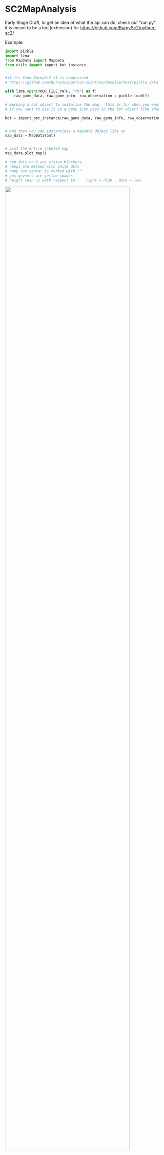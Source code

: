 # SC2MapAnalysis

Early Stage Draft, 
to get an idea of what the api can do,  check out "run.py" 
it is meant to be a tool(extension) for https://github.com/BurnySc2/python-sc2/


Example:
```python
import pickle
import lzma
from MapData import MapData
from utils import import_bot_instance


#if its from BurnySc2 it is compressed
# https://github.com/BurnySc2/python-sc2/tree/develop/test/pickle_data

with lzma.open(YOUR_FILE_PATH, "rb") as f:
    raw_game_data, raw_game_info, raw_observation = pickle.load(f)

# mocking a bot object to initalize the map,  this is for when you want to do this while not in a game,  
# if you want to use it in a game just pass in the bot object like shown below 

bot = import_bot_instance(raw_game_data, raw_game_info, raw_observation)


# And then you can instantiate a MapData Object like so
map_data = MapData(bot)


# plot the entire labeled map
map_data.plot_map()

# red dots or X are vision blockers,
# ramps are marked with white dots 
# ramp top center is marked with '^'
# gas geysers are yellow spades 
# height span is with respect to :   light = high , dark = low
```
<img src="https://user-images.githubusercontent.com/40754127/86649725-af265980-bfea-11ea-86ea-aa95a3afe0a3.png" width="90%"></img> 
```python
# isolate a region,  plot it's polygon
map_data.regions[9].polygon.plot()
```
<img src="https://user-images.githubusercontent.com/40754127/86603172-5768fd80-bfac-11ea-9104-21426531208e.png" width="90%"></img> 

```python
# you can also inspect the perimeter
map_data.regions[9].plot_perimeter()

```
<img src="https://user-images.githubusercontent.com/40754127/86603164-5637d080-bfac-11ea-94f5-9ab72cf59bcb.png" width="90%"></img> 
